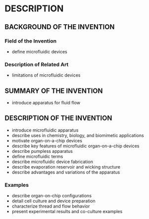 # DESCRIPTION

## BACKGROUND OF THE INVENTION

### Field of the Invention

- define microfluidic devices

### Description of Related Art

- limitations of microfluidic devices

## SUMMARY OF THE INVENTION

- introduce apparatus for fluid flow

## DESCRIPTION OF THE INVENTION

- introduce microfluidic apparatus
- describe uses in chemistry, biology, and biomimetic applications
- motivate organ-on-a-chip devices
- describe key features of microfluidic organ-on-a-chip devices
- describe pumpless apparatus
- define microfluidic terms
- describe microfluidic device fabrication
- describe evaporation reservoir and wicking structure
- describe advantages and variations of the apparatus

### Examples

- describe organ-on-chip configurations
- detail cell culture and device preparation
- characterize thread and flow behavior
- present experimental results and co-culture examples

